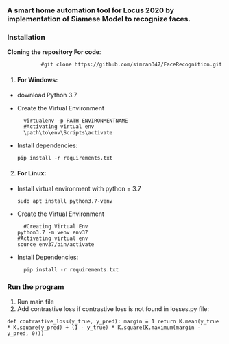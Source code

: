 ### A smart home automation tool for Locus 2020 by implementation of Siamese Model to recognize faces.

### Installation
**Cloning the repository For code**:

               #git clone https://github.com/simran347/FaceRecognition.git

      

1. #### For Windows:

* download Python 3.7
* Create the Virtual Environment 

		virtualenv -p PATH ENVIRONMENTNAME 
		#Activating virtual env
		\path\to\env\Scripts\activate

* Install dependencies:

      pip install -r requirements.txt


2. #### For Linux:

* Install virtual environment with python = 3.7
 
      sudo apt install python3.7-venv

* Create the Virtual Environment
 
		#Creating Virtual Env
      python3.7 -m venv env37
      #Activating virtual env
      source env37/bin/activate
 
* Install Dependencies:

		pip install -r requirements.txt 


### Run the program 
1. Run main file  
2. Add contrastive loss if contrastive loss is not found in losses.py file:

`def contrastive_loss(y_true, y_pred):
    margin = 1
    return K.mean(y_true * K.square(y_pred) + (1 - y_true) * K.square(K.maximum(margin - y_pred, 0)))`

